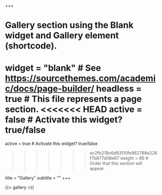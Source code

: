 +++
# Gallery section using the Blank widget and Gallery element (shortcode).
widget = "blank"  # See https://sourcethemes.com/academic/docs/page-builder/
headless = true  # This file represents a page section.
<<<<<<< HEAD
active = false  # Activate this widget? true/false
=======
active = true  # Activate this widget? true/false
>>>>>>> ec2fb219c6d93110fe962788e226f7b877d08e67
weight = 66  # Order that this section will appear.

title = "Gallery"
subtitle = ""
+++

{{< gallery >}}
